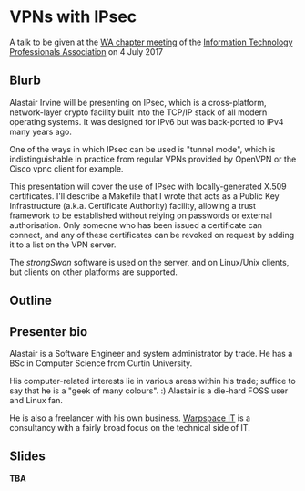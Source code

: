 # VPNs with IPsec
A talk to be given at the 
[WA chapter meeting](https://www.meetup.com/SAGE-AU-WA/events/240444046) of the 
[Information Technology Professionals Association](http://itpa.org.au/)
on 4 July 2017

## Blurb

Alastair Irvine will be presenting on IPsec, which is a cross-platform, network-layer crypto facility built into the TCP/IP stack of all modern operating systems.  It was designed for IPv6 but was back-ported to IPv4 many years ago.

One of the ways in which IPsec can be used is "tunnel mode", which is indistinguishable in practice from regular VPNs provided by OpenVPN or the Cisco vpnc client for example.

This presentation will cover the use of IPsec with locally-generated X.509 certificates.  I'll describe a Makefile that I wrote that acts as a Public Key Infrastructure (a.k.a. Certificate Authority) facility, allowing a trust framework to be established without relying on passwords or external authorisation.  Only someone who has been issued a certificate can connect, and any of these certificates can be revoked on request by adding it to a list on the VPN server. 

The *strongSwan* software is used on the server, and on Linux/Unix clients, but clients on other platforms are supported. 

## Outline

## Presenter bio

Alastair is a Software Engineer and system administrator by trade.  He has a BSc in Computer Science from Curtin University.

His computer-related interests lie in various areas within his trade; suffice to say that he is a "geek of many colours". :)  Alastair is a die-hard FOSS user and Linux fan.

He is also a freelancer with his own business.  [Warpspace IT](http://www.warpspace.net/) is a consultancy with a fairly broad focus on the technical side of IT.

## Slides

**TBA**
